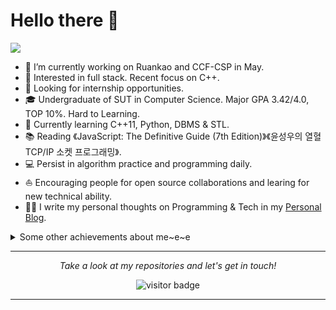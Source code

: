 # Hello there 👋

![](https://github.com/halfrost/halfrost/blob/master/icons/header_1.png)

<!-- I make elegantly professional 💻⎈🐳 **Distributed Infrastructure / Kubernetes** ☁️ **Cloud Native** 📝 **DeFi Smart Contract** and 🌐 **Website** for a living and also **Write some blogs**. 🌈     -->

* 🔭   I’m currently working on Ruankao and CCF-CSP in May.
* 🧐   Interested in full stack. Recent focus on C++.
* 💼   Looking for internship opportunities.
* 🎓   Undergraduate of SUT in Computer Science. Major GPA 3.42/4.0, TOP 10%. Hard to Learning.
* 🌱   Currently learning C++11, Python, DBMS & STL.
* 📚   Reading 《JavaScript: The Definitive Guide (7th Edition)》《윤성우의 열혈 TCP/IP 소켓 프로그래밍》.
* 💻   Persist in algorithm practice and programming daily.
* ⛵   Encouraging people for open source collaborations and learing for new technical ability.
* ✍🏻   I write my personal thoughts on Programming & Tech in my [Personal Blog](https://sutcoder.com/).

<details>
  <summary>Some other achievements about me~e~e</summary>
  <br>

* 💖   Be proud of SUT. 🐾 My heart is in the work. 
* 🎉   I love ACM / IEEE / IEEE-CS / CCF.
* 🍎   I am useing Mac to develop.👨🏻‍💻 & Apple fans.🤪
* 🧍‍♂   Big fan of *chen & halfrost.

<p align="center">
<!-- <img src="https://github.com/halfrost/halfrost/blob/master/icons/CMU.png" height="100" width="100"/></a> -->
<img src="https://github.com/halfrost/halfrost/blob/master/icons/ACM.png" height="100" width="100"/></a>
<img src="https://github.com/halfrost/halfrost/blob/master/icons/IEEE.png" height="100" width="100"/></a>
<img src="https://github.com/halfrost/halfrost/blob/master/icons/IEEE-CS.png" height="100" width="100"/></a>
<img src="https://github.com/halfrost/halfrost/blob/master/icons/CCF.png" height="100" width="100"/>
<img src="https://github.com/halfrost/halfrost/blob/master/icons/APPLE.png" height="100" width="100"/></a>
</p>

* 👑   Some GitHub statistical reports:

<p align="center">
<img align="center" src="https://github-readme-stats.zohan.tech/api/top-langs/?username=kosthi&hide_langs_below=1&theme=default&line_height=27&layout=compact" />
<img align="center" src="https://github-readme-stats.zohan.tech/api?username=kosthi&show_icons=true&count_private=true&include_all_commits=true&line_height=21" alt="kosthi's Github Stats" />
<img align="center" src="https://github-profile-trophy.vercel.app/?username=kosthi&column=7" alt="kosthi's Github Trophy" />
<!-- <img align="center" src="https://github.com/halfrost/halfrost/raw/master/timeline-drop/output/dropped-timeline-halfrost.gif" />
</p> -->

</details>

<hr>
<p align="center">
  <i>Take a look at my repositories and let's get in touch!</i>

<!-- <p align="center">
<a href= "https://github.com/halfrost/Halfrost-Field/"><img src="https://img.icons8.com/material-outlined/27/000000/ball-point-pen.png"/></a>
<a href= "https://www.linkedin.com/in/halffrost/"><img src="https://img.icons8.com/material-outlined/30/000000/linkedin.png"/></a>
<a href= "https://twitter.com/halffrost"><img src="https://img.icons8.com/material-outlined/30/000000/twitter.png"/></a>
<a href= "https://halfrost.com"><img src="https://img.icons8.com/material-outlined/27/000000/geography.png"/></a>
</p> -->

<p  align="center">
<!--<img src="https://visitor-badge.glitch.me/badge?page_id=kosthi.kosthi" alt="visitor badge"/>-->
<img src="https://visitor-badge.laobi.icu/badge?page_id=kosthi.kosthi" alt="visitor badge"/>       
</p>

</p>

---

<!--
<p align="center">
  <img src="https://raw.githubusercontent.com/coderjojo/coderjojo/master/img/github.gif" width=100>
  <br><br>
  <samp>
  </samp>
</p>

<p float="left">
  <a href="https://golang.org/" target="_blank" >
    <img src="https://raw.githubusercontent.com/itsksaurabh/itsksaurabh/master/assets/golang.gif"  height="90" />
  </a>
  <a href="https://www.docker.com/" target="_blank" >
    <img src="https://raw.githubusercontent.com/itsksaurabh/itsksaurabh/master/assets/docker.gif"  height="80" /> 
  </a>
  <a href="https://kubernetes.io/" target="_blank" >
    <img src="https://raw.githubusercontent.com/itsksaurabh/itsksaurabh/master/assets/k8s.gif"  height="75" />
  </a>
  <a href="https://docs.gitlab.com/ee/ci/" target="_blank" >
    <img src="https://raw.githubusercontent.com/itsksaurabh/itsksaurabh/master/assets/cicd.gif"  height="65" />
  </a>
  <a href="https://www.terraform.io/" target="_blank" >
    <img src="https://raw.githubusercontent.com/itsksaurabh/itsksaurabh/master/assets/terraform.gif" width="120" />
  </a>
  <a href="https://helm.sh/" target="_blank" >
    <img src="https://raw.githubusercontent.com/itsksaurabh/itsksaurabh/master/assets/helm.gif"  height="75" />
  </a>
  <a href="https://grpc.io/" target="_blank" >
    <img src="https://raw.githubusercontent.com/itsksaurabh/itsksaurabh/master/assets/grpc.gif"  height="75" />
  </a>
  <a href="https://www.w3.org/wiki/The_web_standards_model_-_HTML_CSS_and_JavaScript" target="_blank" >
    <img src="https://raw.githubusercontent.com/itsksaurabh/itsksaurabh/master/assets/html-css-js.png" height="70" />
  </a>
 </p>
  
### CSPs
  
 <p float="left">
  <a href="https://bit.ly/2W7a91W" target="_blank" >
    <img src="https://raw.githubusercontent.com/itsksaurabh/itsksaurabh/master/assets/do.gif"  height="75" />
  </a> 
  <a href="https://aws.amazon.com/" target="_blank" >
    <img src="https://raw.githubusercontent.com/itsksaurabh/itsksaurabh/master/assets/aws.gif"  height="75" />
  </a>
 </p>
  
### Monitoring
  
 <p float="left">
  <a href="https://grafana.com/" target="_blank" >
    <img src="https://raw.githubusercontent.com/itsksaurabh/itsksaurabh/master/assets/grafana.gif" height="60" />&nbsp;&nbsp;
  </a>
  <a href="https://prometheus.io/" target="_blank" >
    <img src="https://raw.githubusercontent.com/itsksaurabh/itsksaurabh/master/assets/prometheus.gif" height="65" />
  </a>
  <a href="https://www.influxdata.com/" target="_blank" >
    <img src="https://raw.githubusercontent.com/itsksaurabh/itsksaurabh/master/assets/influxdata.gif" height="60" />
  </a>
</p>

<!--
**Kosthi/Kosthi** is a ✨ _special_ ✨ repository because its `README.md` (this file) appears on your GitHub profile.

Here are some ideas to get you started:

- 🔭 I’m currently working on ...
- 🌱 I’m currently learning ...
- 👯 I’m looking to collaborate on ...
- 🤔 I’m looking for help with ...
- 💬 Ask me about ...
- 📫 How to reach me: ...
- 😄 Pronouns: ...
- ⚡ Fun fact: ...
-->

